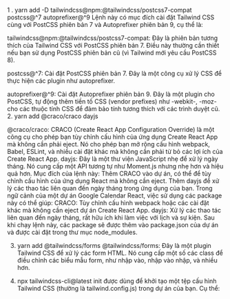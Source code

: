 1 . yarn add -D tailwindcss@npm:@tailwindcss/postcss7-compat postcss@^7 autoprefixer@^9
Lệnh này có mục đích cài đặt Tailwind CSS cùng với PostCSS phiên bản 7 và Autoprefixer phiên bản 9, cụ thể là:

tailwindcss@npm:@tailwindcss/postcss7-compat: Đây là phiên bản tương thích của Tailwind CSS với PostCSS phiên bản 7. Điều này thường cần thiết nếu bạn sử dụng PostCSS phiên bản cũ (vì Tailwind mới yêu cầu PostCSS 8).

postcss@^7: Cài đặt PostCSS phiên bản 7. Đây là một công cụ xử lý CSS để thực hiện các plugin như autoprefixer.

autoprefixer@^9: Cài đặt Autoprefixer phiên bản 9. Đây là một plugin cho PostCSS, tự động thêm tiền tố CSS (vendor prefixes) như -webkit-, -moz- cho các thuộc tính CSS để đảm bảo tính tương thích với các trình duyệt cũ.
2. yarn add @craco/craco dayjs

@craco/craco: CRACO (Create React App Configuration Override) là một công cụ cho phép bạn tùy chỉnh cấu hình của ứng dụng Create React App mà không cần phải eject. Nó cho phép bạn mở rộng cấu hình webpack, Babel, ESLint, và nhiều cài đặt khác mà không cần phải từ bỏ các lợi ích của Create React App.
dayjs: Đây là một thư viện JavaScript nhẹ để xử lý ngày tháng. Nó cung cấp một API tương tự như Moment.js nhưng nhẹ hơn và hiệu quả hơn.
Mục đích của lệnh này:
Thêm CRACO vào dự án, có thể để tùy chỉnh cấu hình của ứng dụng React mà không cần eject.
Thêm dayjs để xử lý các thao tác liên quan đến ngày tháng trong ứng dụng của bạn.
Trong ngữ cảnh của một dự án Google Calendar React, việc sử dụng các package này có thể giúp:
CRACO: Tùy chỉnh cấu hình webpack hoặc các cài đặt khác mà không cần eject dự án Create React App.
dayjs: Xử lý các thao tác liên quan đến ngày tháng, rất hữu ích khi làm việc với lịch và sự kiện.
Sau khi chạy lệnh này, các package sẽ được thêm vào package.json của dự án và được cài đặt trong thư mục node_modules.


3. yarn add @tailwindcss/forms
@tailwindcss/forms: Đây là một plugin Tailwind CSS để xử lý các form HTML. Nó cung cấp một số các class để điều chỉnh các biểu mẫu form, như nhập vào, nhập vào nhập, và nhiều hơn.

4. npx tailwindcss-cli@latest init
được dùng để khởi tạo một tệp cấu hình Tailwind CSS (thường là tailwind.config.js) trong dự án của bạn. Cụ thể: